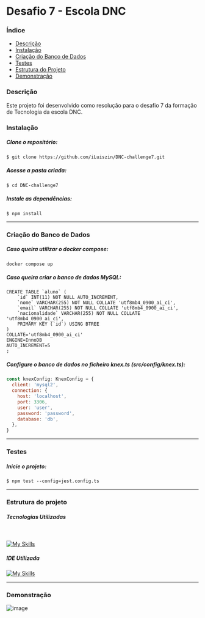 # Desafio 7 - Escola DNC

### Índice

<ul>
  <a href="#descrição"><li>Descrição</li></a>
  <a href="#instalação"><li>Instalação</li></a>
  <a href="#criação-do-banco-de-dados"><li>Criação do Banco de Dados</li></a>
  <a href="#testes"><li>Testes</li></a>
  <a href="#estrutura-do-projeto"><li>Estrutura do Projeto</li></a>
  <a href="#demonstração"><li>Demonstração</li></a>
</ul>

### Descrição

Este projeto foi desenvolvido como resolução para o desafio 7 da formação de Tecnologia da escola DNC.

### Instalação

##### Clone o repositório:

```
$ git clone https://github.com/iLuiszin/DNC-challenge7.git
```

##### Acesse a pasta criada:

```
$ cd DNC-challenge7
```

##### Instale as dependências:

```
$ npm install
```

---

### Criação do Banco de Dados

##### Caso queira utilizar o docker compose:

```
docker compose up

```


##### Caso queira criar o banco de dados MySQL:

```mysql
CREATE TABLE `aluno` (
	`id` INT(11) NOT NULL AUTO_INCREMENT,
	`nome` VARCHAR(255) NOT NULL COLLATE 'utf8mb4_0900_ai_ci',
	`email` VARCHAR(255) NOT NULL COLLATE 'utf8mb4_0900_ai_ci',
	`nacionalidade` VARCHAR(255) NOT NULL COLLATE 'utf8mb4_0900_ai_ci',
	PRIMARY KEY (`id`) USING BTREE
)
COLLATE='utf8mb4_0900_ai_ci'
ENGINE=InnoDB
AUTO_INCREMENT=5
;
```

##### Configure o banco de dados no ficheiro knex.ts (src/config/knex.ts):

```javascript
const knexConfig: KnexConfig = {
  client: 'mysql2',
  connection: {
    host: 'localhost',
    port: 3306,
    user: 'user',
    password: 'password',
    database: 'db',
  },
}
```

---

### Testes

##### Inicie o projeto:

```
$ npm test --config=jest.config.ts
```

---

### Estrutura do projeto

##### Tecnologias Utilizadas

<div style="display: inline_block"><br>
  
  [![My Skills](https://skillicons.dev/icons?i=nodejs,express,mysql,typescript)](https://skillicons.dev)
</div>

##### IDE Utilizada

<div> 
  
  [![My Skills](https://skillicons.dev/icons?i=vscode)](https://skillicons.dev)
</div>

---

### Demonstração

![image](https://github.com/iLuiszin/DNC-challenge7/assets/79981019/5db0e399-0d21-4069-8df7-b7efcba500de)
